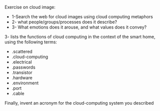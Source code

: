 
Exercise on cloud image: 
* 1-Search the web for cloud images using cloud computing metaphors
* 2- what people/groups/processes does it describe? 
* 3- What emotions does it arouse, and what values does it convey?

3- lists the functions of cloud computing in the context of the smart home, using the following terms:
* .scattered
* .cloud-computing
* .electrical
* .passwords
* .transistor
* .hardware
* .environment
* .port
* .cable

Finally, invent an acronym for the cloud-computing system you described


